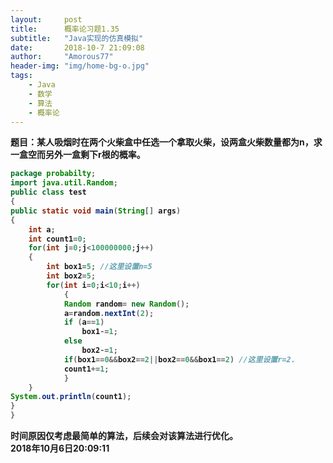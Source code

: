 ```yaml
---
layout:     post
title:      概率论习题1.35
subtitle:   "Java实现的仿真模拟"
date:       2018-10-7 21:09:08
author:     "Amorous77"
header-img: "img/home-bg-o.jpg"
tags:
    - Java
    - 数学
    - 算法
    - 概率论
---
```




<b>题目：某人吸烟时在两个火柴盒中任选一个拿取火柴，设两盒火柴数量都为n，求一盒空而另外一盒剩下r根的概率。<br />

```Java
package probabilty;
import java.util.Random;
public class test 
{
public static void main(String[] args)
{
	int a;
	int count1=0;
	for(int j=0;j<100000000;j++) 
	{
		int box1=5; //这里设置n=5
		int box2=5;
		for(int i=0;i<10;i++) 
			{
			Random random= new Random();
			a=random.nextInt(2);
			if (a==1)
				box1-=1;
			else 
				box2-=1;
			if(box1==0&&box2==2||box2==0&&box1==2) //这里设置r=2.
			count1+=1;
			}
	}
System.out.println(count1);
}
}
```
时间原因仅考虑最简单的算法，后续会对该算法进行优化。<br />
2018年10月6日20:09:11